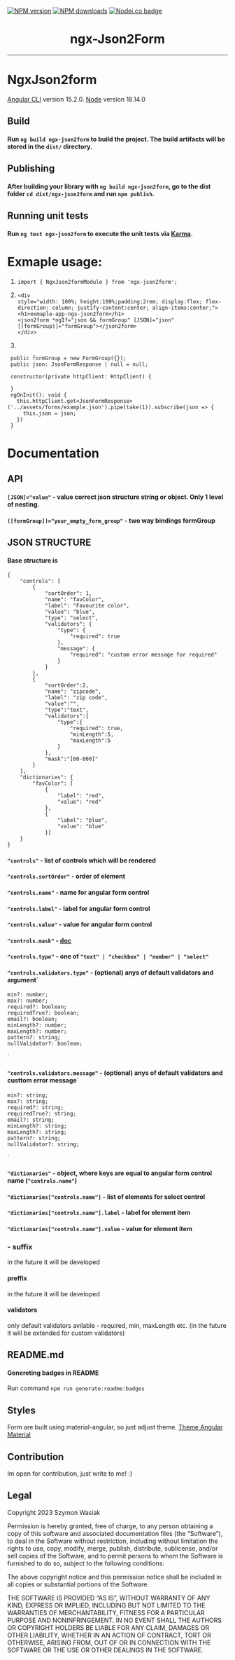<span class="badge-npmversion"><a href="https://npmjs.org/package/ngx-json2form" title="View this project on NPM"><img src="https://img.shields.io/npm/v/ngx-json2form.svg" alt="NPM version" /></a></span>
<span class="badge-npmdownloads"><a href="https://npmjs.org/package/ngx-json2form" title="View this project on NPM"><img src="https://img.shields.io/npm/dm/ngx-json2form.svg" alt="NPM downloads" /></a></span>
<span class="badge-nodeico"><a href="https://www.npmjs.com/package/ngx-json2form" title="Nodei.co badge"><img src="https://nodei.co/npm/ngx-json2form.png?downloads=true&compact=true&height=2" alt="Nodei.co badge" /></a></span>

<h1 align="center">ngx-Json2Form</h1>

---

# NgxJson2form

[Angular CLI](https://github.com/angular/angular-cli) version 15.2.0.
[Node](https://nodejs.org/ar/blog/release/v18.14.0/) version 18.14.0

## Build

#### Run `ng build ngx-json2form` to build the project. The build artifacts will be stored in the `dist/` directory.

## Publishing

#### After building your library with `ng build ngx-json2form`, go to the dist folder `cd dist/ngx-json2form` and run `npm publish`.

## Running unit tests

#### Run `ng test ngx-json2form` to execute the unit tests via [Karma](https://karma-runner.github.io).

# Exmaple usage:
 1. `import { NgxJson2formModule } from 'ngx-json2form';`
 2. ```
    <div
    style="width: 100%; height:100%;padding:2rem; display:flex; flex-direction: column; justify-content:center; align-items:center;">
    <h1>exmaple-app-ngx-json2form</h1>
    <json2form *ngIf="json && formGroup" [JSON]="json" [(formGroup)]="formGroup"></json2form>
    </div>
    ```
 3. 
 ```
  public formGroup = new FormGroup({});
  public json: JsonFormResponse | null = null;

  constructor(private httpClient: HttpClient) {

  }
  ngOnInit(): void {
    this.httpClient.get<JsonFormResponse>('../assets/forms/example.json').pipe(take(1)).subscribe(json => {
      this.json = json;
    })
  }
  ```


# Documentation
## API
#### `[JSON]="value"` - value correct json structure string or object. Only 1 level of nesting.
#### `([formGroup])="your_empty_form_group"`  - two way bindings formGroup


## JSON STRUCTURE
#### Base structure is
```
{
    "controls": [
        {
            "sortOrder": 1,
            "name": "favColor",
            "label": "Favourite color",
            "value": "blue",
            "type": "select",
            "validators": {
                "type": {
                    "required": true
                },
                "message": {
                    "required": "custom error message for required"
                }
            }
        },
        {
            "sortOrder":2,
            "name": "zipcode",
            "label": "zip code",
            "value":"",
            "type":"text",
            "validators":{
                "type":{
                    "required": true,
                    "minLength":5,
                    "maxLength":5
                }
            },
            "mask":"[00-000]"
        }
    ],
    "dictionaries": {
        "favColor": [
            {
                "label": "red",
                "value": "red"
            },
            {
                "label": "blue",
                "value": "blue"
            }]
    }
}
```

#### `"controls"` - list of controls which will be rendered
#### `"controls.sortOrder"` - order of element
#### `"controls.name"` - name for angular form control 
#### `"controls.label"` - label for angular form control 
#### `"controls.value"` - value for angular form control 
#### `"controls.mask"` - [doc](https://www.npmjs.com/package/ngx-mask)
#### `"controls.type"` - one of `"text" | "checkbox" | "number" | "select"`
#### `"controls.validators.type"` - (optional) anys of default validators and argument`
    min?: number;
    max?: number;
    required?: boolean;
    requiredTrue?: boolean;
    email?: boolean;
    minLength?: number;
    maxLength?: number;
    pattern?: string;
    nullValidator?: boolean;
`
#### `"controls.validators.message"` - (optional) anys of default validators and custtom error message`
    min?: string;
    max?: string;
    required?: string;
    requiredTrue?: string;
    email?: string;
    minLength?: string;
    maxLength?: string;
    pattern?: string;
    nullValidator?: string;
`
#### `"dictionaries"` - object, where keys are equal to angular form control name (`"controls.name"`)
#### `"dictionaries["controls.name"]` - list of elements for select control
#### `"dictionaries["controls.name"].label` - label for element item
#### `"dictionaries["controls.name"].value` - value for element item
### - suffix
in the future it will be developed

#### preffix 
in the future it will be developed

#### validators 
only default validators avilable - required, min, maxLength etc. (in the future it will be extended for custom validators)

## README.md
#### Genereting badges in README
Run command `npm run generate:readme:badges`

## Styles

Form are built using material-angular, so just adjust theme. 
[Theme Angular Material](https://v8.material.angular.io/guide/theming)

## Contribution

Im open for contribution, just write to me! :)

## Legal

Copyright 2023 Szymon Wasiak

Permission is hereby granted, free of charge, to any person obtaining a copy of this software and associated documentation files (the “Software”), to deal in the Software without restriction, including without limitation the rights to use, copy, modify, merge, publish, distribute, sublicense, and/or sell copies of the Software, and to permit persons to whom the Software is furnished to do so, subject to the following conditions:

The above copyright notice and this permission notice shall be included in all copies or substantial portions of the Software.

THE SOFTWARE IS PROVIDED “AS IS”, WITHOUT WARRANTY OF ANY KIND, EXPRESS OR IMPLIED, INCLUDING BUT NOT LIMITED TO THE WARRANTIES OF MERCHANTABILITY, FITNESS FOR A PARTICULAR PURPOSE AND NONINFRINGEMENT. IN NO EVENT SHALL THE AUTHORS OR COPYRIGHT HOLDERS BE LIABLE FOR ANY CLAIM, DAMAGES OR OTHER LIABILITY, WHETHER IN AN ACTION OF CONTRACT, TORT OR OTHERWISE, ARISING FROM, OUT OF OR IN CONNECTION WITH THE SOFTWARE OR THE USE OR OTHER DEALINGS IN THE SOFTWARE.